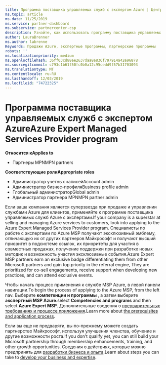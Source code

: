 ```yaml
---
title: Программа поставщика управляемых служб с экспертом Azure | Центр партнеров
ms.topic: article
ms.date: 11/25/2019
ms.service: partner-dashboard
ms.subservice: partnercenter-csp
description: Узнайте, как использовать программу поставщика управляемых служб Azure для опытных пользователей, службу MSP эксперта Azure.
author: LauraBrenner
ms.author: labrenne
Keywords: Продажи Azure, экспертные программы, партнерские программы
robots: ''
ms.localizationpriority: medium
ms.openlocfilehash: 36ff03cd88ee2637daa8e836f797914a42e96878
ms.sourcegitcommit: c793c1b61f50fc0b0a12c95cedd9f57b31703093
ms.translationtype: MT
ms.contentlocale: ru-RU
ms.lasthandoff: 12/03/2019
ms.locfileid: "74722325"
---
```

# <a name="azure-expert-managed-services-provider-program"></a><span data-ttu-id="ea33a-104">Программа поставщика управляемых служб с экспертом Azure</span><span class="sxs-lookup"><span data-stu-id="ea33a-104">Azure Expert Managed Services Provider program</span></span>

<span data-ttu-id="ea33a-105">**Относится к**</span><span class="sxs-lookup"><span data-stu-id="ea33a-105">**Applies to**</span></span>

- <span data-ttu-id="ea33a-106">Партнеры MPN</span><span class="sxs-lookup"><span data-stu-id="ea33a-106">MPN partners</span></span>

<span data-ttu-id="ea33a-107">**Соответствующие роли**</span><span class="sxs-lookup"><span data-stu-id="ea33a-107">**Appropriate roles**</span></span>

- <span data-ttu-id="ea33a-108">Администратор учетных записей</span><span class="sxs-lookup"><span data-stu-id="ea33a-108">Account admin</span></span>
- <span data-ttu-id="ea33a-109">Администратор бизнес-профиля</span><span class="sxs-lookup"><span data-stu-id="ea33a-109">Business profile admin</span></span>
- <span data-ttu-id="ea33a-110">Глобальный администратор</span><span class="sxs-lookup"><span data-stu-id="ea33a-110">Global admin</span></span>
- <span data-ttu-id="ea33a-111">Администратор партнера MPN</span><span class="sxs-lookup"><span data-stu-id="ea33a-111">MPN partner admin</span></span>

<span data-ttu-id="ea33a-112">Если ваша компания является суперзвезда при продаже и управлении службами Azure для клиентов, применяйте к программе поставщика управляемых служб Azure с экспертами.</span><span class="sxs-lookup"><span data-stu-id="ea33a-112">If your company is a superstar at selling and managing Azure services to customers, look into applying to the Azure Expert Managed Services Provider program.</span></span> <span data-ttu-id="ea33a-113">Специалисты по работе с экспертами по Azure MSP получают эксклюзивный эмблему, отличающую их от других партнеров Майкрософт и получают высший приоритет в подсистеме ссылок, их приоритеты для участия в совместных продажах, получение поддержки при разработке новых методик и возможность участия эксклюзивные события.</span><span class="sxs-lookup"><span data-stu-id="ea33a-113">Azure Expert MSP partners earn an exclusive badge differentiating them from other Microsoft partners and gain top priority in the referral engine, They are prioritized for co-sell engagements, receive support when developing new practices, and can attend exclusive events.</span></span>

<span data-ttu-id="ea33a-114">Чтобы начать процесс применения к службе MSP Azure, в левой панели навигации.</span><span class="sxs-lookup"><span data-stu-id="ea33a-114">To begin the process of applying to the Azure MSP, from the left nav.</span></span> <span data-ttu-id="ea33a-115">Выберите **компетенции и программы** , а затем выберите **экспертный MSP Azure**.</span><span class="sxs-lookup"><span data-stu-id="ea33a-115">select **Competencies and programs** and then select **Azure Expert MSP**.</span></span> <span data-ttu-id="ea33a-116">Дополнительные сведения о [предварительных требованиях и процессе приложения](https://partner.microsoft.com/membership/azure-expert-msp).</span><span class="sxs-lookup"><span data-stu-id="ea33a-116">Learn more about [the prerequisites and application process](https://partner.microsoft.com/membership/azure-expert-msp).</span></span> 

<span data-ttu-id="ea33a-117">Если вы еще не предваряти, вы по-прежнему можете создать партнерство Майкрософт, используя улучшения членства, обучение и другие возможности роста.</span><span class="sxs-lookup"><span data-stu-id="ea33a-117">If you don't qualify yet, you can still build your Microsoft partnership through membership enhancements, training, and other growth opportunities.</span></span>
<span data-ttu-id="ea33a-118">Сведения о действиях, которые можно предпринять для [разработки бизнеса и опыта](https://partner.microsoft.com/membership/azure-expert-msp).</span><span class="sxs-lookup"><span data-stu-id="ea33a-118">Learn about steps you can take to [develop your business and expertise](https://partner.microsoft.com/membership/azure-expert-msp).</span></span>


